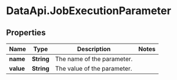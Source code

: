 # DataApi.JobExecutionParameter

## Properties

Name | Type | Description | Notes
------------ | ------------- | ------------- | -------------
**name** | **String** | The name of the parameter. | 
**value** | **String** | The value of the parameter. | 


